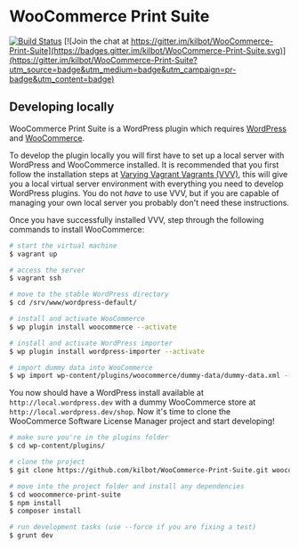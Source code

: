 # WooCommerce Print Suite

[![Build Status](https://travis-ci.org/kilbot/WooCommerce-Print-Suite.svg)](https://travis-ci.org/kilbot/WooCommerce-Print-Suite) 
[![Join the chat at https://gitter.im/kilbot/WooCommerce-Print-Suite](https://badges.gitter.im/kilbot/WooCommerce-Print-Suite.svg)](https://gitter.im/kilbot/WooCommerce-Print-Suite?utm_source=badge&utm_medium=badge&utm_campaign=pr-badge&utm_content=badge)

## Developing locally

WooCommerce Print Suite is a WordPress plugin which requires [WordPress](http://wordpress.org) and [WooCommerce](wordpress.org/plugins/woocommerce).

To develop the plugin locally you will first have to set up a local server with WordPress and WooCommerce installed. It is recommended that you first follow the installation steps at [Varying Vagrant Vagrants (VVV)](https://github.com/Varying-Vagrant-Vagrants/VVV#the-first-vagrant-up), this will give you a local virtual server environment with everything you need to develop WordPress plugins. You do not *have* to use VVV, but if you are capable of managing your own local server you probably don't need these instructions.

Once you have successfully installed VVV, step through the following commands to install WooCommerce:
```bash
# start the virtual machine
$ vagrant up

# access the server
$ vagrant ssh

# move to the stable WordPress directory
$ cd /srv/www/wordpress-default/

# install and activate WooCommerce
$ wp plugin install woocommerce --activate

# install and activate WordPress importer
$ wp plugin install wordpress-importer --activate

# import dummy data into WooCommerce
$ wp import wp-content/plugins/woocommerce/dummy-data/dummy-data.xml --authors=create
```

You now should have a WordPress install available at `http://local.wordpress.dev` with a dummy WooCommerce store at `http://local.wordpress.dev/shop`. Now it's time to clone the WooCommerce Software License Manager project and start developing!

```bash
# make sure you're in the plugins folder
$ cd wp-content/plugins/

# clone the project
$ git clone https://github.com/kilbot/WooCommerce-Print-Suite.git woocommerce-print-suite

# move into the project folder and install any dependencies
$ cd woocommerce-print-suite
$ npm install
$ composer install

# run development tasks (use --force if you are fixing a test)
$ grunt dev
```